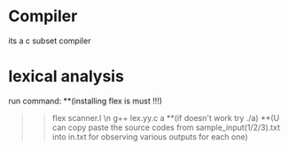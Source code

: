 # Compiler
its a c subset compiler
# lexical analysis
run command:
**(installing flex is must !!!)
>>flex scanner.l \n
>>g++ lex.yy.c
>>a **(if doesn't work try ./a)
**(U can copy paste the source codes from sample_input(1/2/3).txt into in.txt for observing various outputs for each one)
